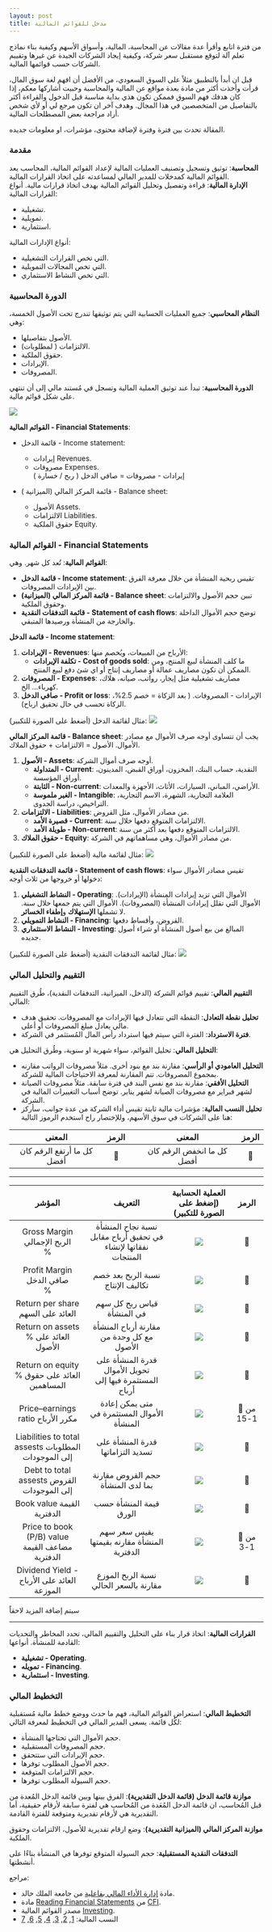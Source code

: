 ```yaml
---  
layout: post
title: مدخل للقوائم المالية
---  
```


من فترة اتابع وأقرأ عدة مقالات عن المحاسبة، المالية، وأسواق الأسهم وكيفية بناء نماذج تعلم آلة لتوقع مستقبل سعر شركة، وكيفية إيجاد الشركات الجيدة عن غيرها وتقييم الشركات حسب قوائمها المالية.  


قبل ان أبدأ بالتطبيق مثلاً على السوق السعودي، من الأفضل أن افهم لغة سوق المال، قرأت وأخذت أكثر من مادة بعدة مواقع عن المالية والمحاسبة وحبيت أشاركها معكم، إذا كان هدفك فهم السوق فممكن تكون هذي بداية مناسبة قبل الدخول والقراءة أكثر بالتفاصيل من المتخصصين في هذا المجال. وهدف آخر ان تكون مرجع لي أو لأي شخص أراد مراجعة بعض المصطلحات المالية.  

المقالة تحدث بين فترة وفترة لإضافة محتوى، مؤشرات، او معلومات جديده.


### مقدمة
**المحاسبة**: توثيق وتسجيل وتصنيف العمليات المالية لإعداد القوائم المالية، المحاسب يعد القوائم المالية كمدخلات للمدير المالي لمساعدته على اتخاذ القرارات المالية.  
**الإدارة المالية**: قراءة وتفصيل وتحليل القوائم المالية بهدف اتخاذ قرارات مالية.
أنواع القرارات المالية:
-   تشغيلية.
-   تمويلية.
-   استثمارية.

أنواع الإدارات المالية:
-   التي تخص القرارات التشغيلية.
-   التي تخص المجالات التمويلية.
-   التي تخص النشاط الاستثماري.

### الدورة المحاسبية

**النظام المحاسبي**: جميع العمليات الحسابية التي يتم توثيقها تندرج تحت الأصول الخمسة، وهي:
-   الأصول بتفاصيلها.
-   الالتزامات ( لمطلوبات).
-   حقوق الملكية.
-   الإيرادات.
-   المصروفات.

**الدورة المحاسبية**: تبدأ عند توثيق العملية المالية وتسجل في مُستند مالي إلى أن تنتهي على شكل قوائم مالية.  

![](https://alioh.github.io/images/2020-4-23/Accounting-Cycle.png)  

**القوائم المالية - Financial Statements**:
-   قائمة الدخل - Income statement:
	-   إيرادات Revenues.
	-   مصروفات Expenses.  
	إيرادات - مصروفات = صافي الدخل ( ربح / خسارة )

-   قائمة المركز المالي (الميزانية ) - Balance sheet:
	-   الأصول Assets.
	-   الالتزامات Liabilities.
	-   حقوق الملكية Equity.

### القوائم المالية - Financial Statements

**القوائم المالية**: تُعد كل شهر. وهي:
-   **قائمة الدخل - Income statement**: تقيس ربحية المنشأة من خلال معرفة الفرق بين الإيرادات المصروفات.
-   **قائمة المركز المالي (الميزانية) - Balance sheet**: تبين حجم الأصول والالتزامات وحقوق الملكية.
-   **قائمة التدفقات النقدية - Statement of cash flows**: توضح حجم الأموال الداخلة والخارجة من المنشأة ورصيدها المتبقي.

**قائمة الدخل - Income statement**:
1.  **الإيرادات - Revenues**: الأرباح من المبيعات، ويُخصم منها:
	-   **تكلفة الإيرادات - Cost of goods sold**: ما كلف المنشأة لبيع المنتج، ومن الممكن أن تكون مصاريف عمالة أو مصاريف إنتاج أو اي شئ دفع لبيع المنتج.
2.  **المصروفات - Expenses**: مصاريف تشغيلية مثل إيجار، رواتب، صيانه، هلاك، كهرباء... الخ.
3.  **صافي الدخل - Profit or loss**: الإيرادات - المصروفات. ( بعد الزكاة = خصم 2.5%، الزكاة تحسب في حال تحقيق ارباح).

مثال لقائمة الدخل (أضغط على الصورة للتكبير):
[![](https://alioh.github.io/images/2020-4-23/income-statement.jpg)](https://alioh.github.io/images/2020-4-23/income-statement.jpg)  

**قائمة المركز المالي - Balance sheet**: يجب أن تتساوى أوجه صرف الأموال مع مصادر الأموال. الأصول = الالتزامات + حقوق الملاك.
1.  **الأصول - Assets**: أوجه صرف أموال الشركة.
	-   **المتداولة - Current**: النقدية، حساب البنك، المخزون، أوراق القبض، المدينون، أوراق المؤسسة.
	-   **الثابتة - Non-current**: الأراضي، المباني، السيارات، الأثاث، الأجهزة والمعدات.
	-   **الغير ملموسة - Intangible**: العلامة التجارية، الشهرة، الاسم التجارية، التراخيص، دراسة الجدوى.
2.  **الالتزامات - Liabilities**: من مصادر الأموال، مثل القروض.
	-   **قصيرة الأمد - Current**: الالتزامات المتوقع دفعها خلال سنة.
	-   **طويلة الأمد - Non-current**: الالتزامات المتوقع دفعها بعد أكثر من سنة.
3.  **حقوق الملاك - Equity**: من مصادر الأموال، وهي مساهماتهم في الشركة.

مثال لقائمة مالية (أضغط على الصورة للتكبير):
[![](https://alioh.github.io/images/2020-4-23/balance-sheet.jpg)](https://alioh.github.io/images/2020-4-23/balance-sheet.jpg)  

**قائمة التدفقات النقدية - Statement of cash flows**: تقيس مصادر الأموال سواء دخولها أو خروجها من ثلاث أوجه:
1.  **النشاط التشغيلي - Operating**: الأموال التي تزيد إيرادات المنشأة (الإيرادات). الأموال التي تقلل إيرادات المنشأة (المصروفات). الأموال التي يتم جمعها خلال سنة. لا تشملها **الإستهلاك** و**إطفاء الخسائر**.
2.  **النشاط التمويلي - Financing**: القروض، وأقساط دفعها.
3.  **النشاط الاستثماري - Investing**: المبالغ من بيع أصول المنشأة أو شراء أصول جديده.

مثال لقائمة التدفقات النقدية (أضغط على الصورة للتكبير):
[![](https://alioh.github.io/images/2020-4-23/cash-flows.jpg)](https://alioh.github.io/images/2020-4-23/cash-flows.jpg)  

### التقييم والتحليل المالي

**التقييم المالي**: تقييم قوائم الشركة (الدخل، الميزانية، التدفقات النقدية)، طُرق التقييم المالي:
-   **تحليل نقطة التعادل**: النقطة التي تتعادل فيها الإيرادات مع المصروفات. تحقيق هدف مالي يعادل مبلغ المصروفات أو أعلى.
-   **فترة الاسترداد**: الفترة التي سيتم فيها استرداد رأس المال المُستثمر في الشركة. 

**التحليل المالي**: تحليل القوائم، سواء شهرية او سنوية، وطُرق التحليل هي:
-   **التحليل العامودي أو الرأسي**: مقارنة بند مع بنود أخرى. مثلاً مصروفات الرواتب مقارنه بمجموع المصروفات. تتم المقارنة لمعرفة الاحتياجات المالية للشركة.
-   **التحليل الأفقي**: مقارنة بند مع نفس البند في فترة سابقة. مثلاً مصروفات الصيانة لشهر فبراير مع مصروفات الصيانة لشهر يناير. توضح أسباب التغييرات المالية في الشركة.
-   **تحليل النسب المالية**: مؤشرات مالية ثابتة تقيس أداء الشركة من عدة جوانب، سأركز هنا على الشركات في سوق الأسهم، وللإختصار راح استخدم الرموز التالية:  

|المعنى|الرمز||المعنى|الرمز|
|:--:|:--:|:--:|:--:|:--:|
|كل ما أرتفع الرقم كان أفضل|🔼||كل ما انخفض الرقم كان أفضل|🔽|

---

|المؤشر|التعريف|العملية الحسابية (إضغط على الصورة للتكبير)|الرمز|
|:--:|:--:|:--:|:--:|
|Gross Margin<br>الربح الإجمالي<br>%|نسبة نجاح المنشأة في تحقيق أرباح مقابل نفقاتها لإنشاء المنتجات|[![](https://alioh.github.io/images/2020-4-23/gross-margin.jpg)](https://alioh.github.io/images/2020-4-23/gross-margin.jpg)|🔼|
|Profit Margin<br>صافي الدخل<br>%|نسبة الربح بعد خصم تكاليف الإنتاج|[![](https://alioh.github.io/images/2020-4-23/net-profit.jpg)](https://alioh.github.io/images/2020-4-23/net-profit.jpg)|🔼|
Return per share العائد على السهم|قياس ربح كل سهم في المنشأة|[![](https://alioh.github.io/images/2020-4-23/eps.jpg)](https://alioh.github.io/images/2020-4-23/eps.jpg)|🔼|
|Return on assets % العائد على الأصول|مقارنة أرباح المنشأة مع كل وحدة من الأصول|[![](https://alioh.github.io/images/2020-4-23/roa.jpg)](https://alioh.github.io/images/2020-4-23/roa.jpg)|🔼|
|Return on equity % العائد على حقوق المساهمين|قدرة المنشأة على تحويل الأموال المستثمرة فيها إلى أرباح|[![](https://alioh.github.io/images/2020-4-23/roe.jpg)](https://alioh.github.io/images/2020-4-23/roe.jpg)|🔼|
|Price–earnings ratio مكرر الأرباح|متى يمكن إعادة الأموال المستثمرة في المنشأة|[![](https://alioh.github.io/images/2020-4-23/per.jpg)](https://alioh.github.io/images/2020-4-23/per.jpg)|🔽 من 1-15|
|Liabilities to total assests المطلوبات إلى الموجودات|قدرة المنشأة على تسديد التزاماتها|[![](https://alioh.github.io/images/2020-4-23/ltoa.jpg)](https://alioh.github.io/images/2020-4-23/ltoa.jpg)|🔽|
|Debt to total assests القروض إلى الموجودات|حجم القروض مقارنة بما لدى المنشأة|[![](https://alioh.github.io/images/2020-4-23/dtoa.jpg)](https://alioh.github.io/images/2020-4-23/dtoa.jpg)|🔽|
|Book value القيمة الدفترية|قيمة المنشأة حسب الورق|[![](https://alioh.github.io/images/2020-4-23/bvalue.jpg)](https://alioh.github.io/images/2020-4-23/bvalue.jpg)|🔽|
|Price to book (P/B) value مضاعف القيمة الدفترية|يقيس سعر سهم المنشأة مقارنه بقيمتها الدفترية|[![](https://alioh.github.io/images/2020-4-23/pbvalue.jpg)](https://alioh.github.io/images/2020-4-23/pbvalue.jpg)|🔽 من 1-3|
|Dividend Yield - العائد على الأرباح الموزعة|نسبة الربح الموزع مقارنة بالسعر الحالي|[![](https://alioh.github.io/images/2020-4-23/dividend_yield.jpg)](https://alioh.github.io/images/2020-4-23/dividend_yield.jpg)|🔼|



سيتم إضافة المزيد لاحقاً

---


**القرارات المالية**: اتخاذ قرار بناء على التحليل والتقييم المالي، تحدد المخاطر والتحديات القادمة للمنشأة. أنواعها:
-   **تشغيلية - Operating**.
-   **تمويله - Financing**.
-   **استثمارية - Investing**.

### التخطيط المالي

**التخطيط المالي**: استعراض القوائم المالية، فهم ما حدث ووضع خطط مالية مُستقبلية لكُل قائمة. يسعى المدير المالي في التخطيط لمعرفة التالي:
-   حجم الأموال التي تحتاجها المنشأة.
-   حجم المصروفات المستقبلية.
-   حجم الإيرادات التي ستتحقق.
-   حجم الأصول المطلوب توفرها.
-   حجم الالتزامات المتوقعة.
-   حجم السيولة المطلوب توفرها.

**موازنة قائمة الدخل (قائمة الدخل التقديرية)**: الفرق بينها وبين قائمة الدخل المُعدة من قبل المُحاسب، ان قائمة الدخل المُعَدة من المُحاسب هي لفترة سابقة لأرقام حقيقية، أما التقديرية هي لأرقام تقديرية ومتوقعة للفترة القادمة.

**موازنة المركز المالي (الميزانية التقديرية)**: وضع ارقام تقديرية للأصول، الالتزامات وحقوق الملكية.

**التدفقات النقدية المستقبلية**: حجم السيولة المتوقع توفرها في المنشأة بناءًا على أنشطتها.



  
مراجع:
- مادة [إدارة الأداء المالي بفاعلية](https://kkux.org/courses/course-v1:KKU+PM101+2020_M1/about) من جامعة الملك خالد. 
- مادة [Reading Financial Statements](https://courses.corporatefinanceinstitute.com/courses/learn-to-read-financial-statements-free-course) من [CFI](https://corporatefinanceinstitute.com/).
- مصدر القوائم المالية [Investing](https://sa.investing.com/equities/united-wire-factories-financial-summary).
- النسب المالية: [1](https://learn.tradimo.com/bna-mhfzt-astthmaryt-mn-alashm/nsb-alada-almaly-al-ayd-ly-alashm-wras-almal-walaswl), [2](https://www.aleqt.com/2013/10/18/article_793557.html), [3](https://twitter.com/abu_saleh_0/status/1220436724616179713), [4](https://mafaheem.info/?cat=6), [5](https://www.argaam.com/ar/article/articledetail/id/511318), [6](https://www.youtube.com/watch?v=v-2pc2s-384), [7](https://www.derayah.com/Html/ar/learning/financialanalysis.html)